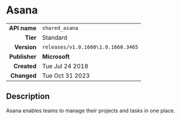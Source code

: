# Asana
| | |
|-:|-|
|**API name**|`shared_asana`|
|**Tier**|Standard|
|**Version**|`releases/v1.0.1660\1.0.1660.3465`|
|**Publisher**|**Microsoft**|
|**Created**|Tue Jul 24 2018|
|**Changed**|Tue Oct 31 2023|

## Description
Asana enables teams to manage their projects and tasks in one place.
